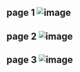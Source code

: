 page 1
![image](https://github.com/SU-sumico/dlj/assets/130117169/f874fd87-e653-45c7-8c30-1c00823f17b9)
-
page 2
![image](https://github.com/SU-sumico/dlj/assets/130117169/ad4b9d61-97cc-4282-bb2a-5a09d5cc238f)
-
page 3
![image](https://github.com/SU-sumico/dlj/assets/130117169/82089c25-2403-4df5-a17c-0e7cdcf85f5e)
-
